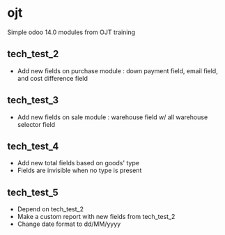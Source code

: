 # ojt
Simple odoo 14.0 modules from OJT training

## tech_test_2
- Add new fields on purchase module : down payment field, email field, and cost difference field

## tech_test_3
- Add new fields on sale module : warehouse field w/ all warehouse selector field

## tech_test_4
- Add new total fields based on goods' type
- Fields are invisible when no type is present

## tech_test_5
- Depend on tech_test_2
- Make a custom report with new fields from tech_test_2
- Change date format to dd/MM/yyyy

